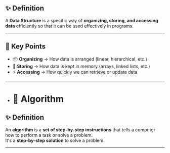 ## ✨ Definition  
A **Data Structure** is a specific way of **organizing, storing, and accessing data** efficiently so that it can be used effectively in programs.  

---

## 🔑 Key Points  
- 📦 **Organizing** → How data is arranged (linear, hierarchical, etc.)  
- 💾 **Storing** → How data is kept in memory (arrays, linked lists, etc.)  
- ⚡ **Accessing** → How quickly we can retrieve or update data

---

- # 📐 Algorithm

## ✨ Definition  
An **algorithm** is a **set of step-by-step instructions** that tells a computer how to perform a task or solve a problem.  
It's a **step-by-step solution** to solve a problem.

---

  
